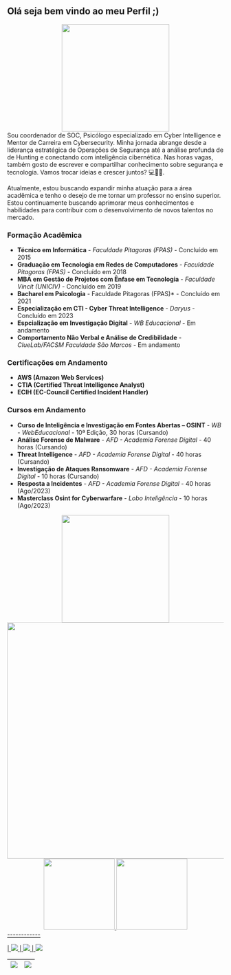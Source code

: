 ## Olá seja bem vindo ao meu Perfil ;) 
<div align="center">
<img src="https://github.com/Ridd1kulusC0d3r/Config_profile/assets/142614578/c9d0509c-dd61-4fd6-81ef-65cde250a318" width="250px" />
</div>
Sou coordenador de SOC, Psicólogo especializado em Cyber Intelligence e Mentor de Carreira em Cybersecurity. 
Minha jornada abrange desde a liderança estratégica de Operações de Segurança até a análise profunda de de Hunting e conectando com inteligência cibernética. Nas horas vagas, também gosto de escrever e compartilhar conhecimento sobre segurança e tecnologia. Vamos trocar ideias e crescer juntos? 💻🧠🦠.

Atualmente, estou buscando expandir minha atuação para a área acadêmica e tenho o desejo de me tornar um professor no ensino superior. Estou continuamente buscando aprimorar meus conhecimentos e habilidades para contribuir com o desenvolvimento de novos talentos no mercado.

### Formação Acadêmica
- **Técnico em Informática** - *Faculdade Pitagoras (FPAS)* - Concluído em 2015
- **Graduação em Tecnologia em Redes de Computadores** - *Faculdade Pitagoras (FPAS)* - Concluído em 2018
- **MBA em Gestão de Projetos com Ênfase em Tecnologia** - *Faculdade Vincit (UNICIV)* - Concluído em 2019
- **Bacharel em Psicologia** - Faculdade Pitagoras (FPAS)* - Concluído em 2021
- **Especialização em CTI - Cyber Threat Intelligence** - *Daryus* - Concluído em 2023
- **Espcialização em Investigação Digital** - *WB Educacional* - Em andamento
- **Comportamento Não Verbal e Análise de Credibilidade** - *ClueLab/FACSM Faculdade São Marcos* - Em andamento
### Certificações em Andamento
- **AWS (Amazon Web Services)**
- **CTIA (Certified Threat Intelligence Analyst)**
- **ECIH (EC-Council Certified Incident Handler)**
### Cursos em Andamento
- **Curso de Inteligência e Investigação em Fontes Abertas – OSINT** - *WB - WebEducacional* - 10ª Edição, 30 horas (Cursando)
- **Análise Forense de Malware** - *AFD - Academia Forense Digital* - 40 horas (Cursando)
- **Threat Intelligence** - *AFD - Academia Forense Digital* - 40 horas (Cursando)
- **Investigação de Ataques Ransomware** - *AFD - Academia Forense Digital* - 10 horas (Cursando)
- **Resposta a Incidentes** - *AFD - Academia Forense Digital* - 40 horas (Ago/2023)
- **Masterclass Osint for Cyberwarfare** - *Lobo Inteligência* - 10 horas (Ago/2023)

<div align="center">
<img src="https://github.com/Ridd1kulusC0d3r/Config_profile/assets/142614578/3296237a-1776-42c3-9507-69d787287c73" width="250px" />
</div>

<div align="center">
<img src="https://github.com/Ridd1kulusC0d3r/Ridd1kulusC0d3r/assets/142614578/756a06f8-4fb4-4a48-b56e-94b0b848d100" width="550px" />
</div>

<div align="center">
  <a href="https:/https://github.com/Ridd1kulusC0d3r/">
  <img height="165cm" src="https://github-readme-stats.vercel.app/api?username=Ridd1kulusC0d3r&count_private=true&show_icons=true&theme=white&hide_border=true&hide_rank=true"/>
  <img height="165cm" src="https://github-readme-stats.vercel.app/api/top-langs/?username=Ridd1kulusC0d3r&layout=compact&theme=blue&hide_border=true"/>
</div>
------------
    
| ![](http://github-profile-summary-cards.vercel.app/api/cards/stats?username=Ridd1kulusC0d3r&theme=nord_dark) | ![](http://github-profile-summary-cards.vercel.app/api/cards/repos-per-language?username=Ridd1kulusC0d3r&hide=Html&theme=nord_dark) | ![](http://github-profile-summary-cards.vercel.app/api/cards/most-commit-language?username=Ridd1kulusC0d3r&theme=nord_dark)

| ![](http://github-profile-summary-cards.vercel.app/api/cards/profile-details?username=Ridd1kulusC0d3r&theme=nord_dark) | ![](https://github-readme-streak-stats.herokuapp.com/?user=Ridd1kulusC0d3r&hide_border=true&date_format=M%20j%5B%2C%20Y%5D&background=2D3742&stroke=2D3742&ring=6bbbca&fire=6bbbca&currStreakNum=fff&sideNums=6bbbca&currStreakLabel=6bbbca&sideLabels=fff&dates=fff) |
| :-: | :-: |

